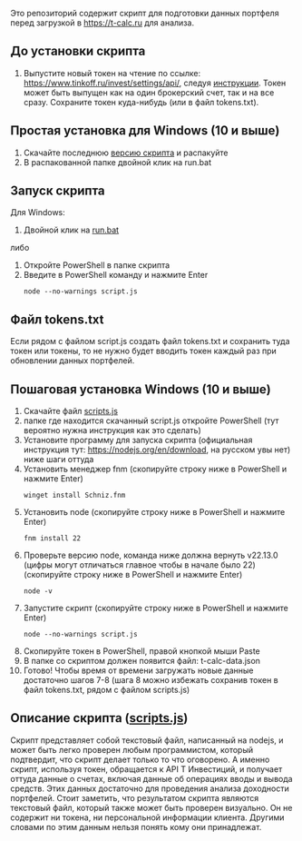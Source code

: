 Это репозиторий содержит скрипт для подготовки данных портфеля перед загрузкой в https://t-calc.ru для анализа.

## До установки скрипта
1. Выпустите новый токен на чтение по ссылке: https://www.tinkoff.ru/invest/settings/api/, следуя [инструкции](https://t-calc.ru/docs/get-token/). Токен может быть выпущен как на один брокерский счет, так и на все сразу.
   Сохраните токен куда-нибудь (или в файл tokens.txt).

## Простая установка для Windows (10 и выше)
1. Скачайте последнюю [версию скрипта](https://github.com/jeckep/t-calc-scripts/archive/refs/tags/v0.2.zip) и распакуйте
2. В распакованной папке двойной клик на run.bat

## Запуск скрипта
Для Windows:
1. Двойной клик на [run.bat](./run.bat)

либо 
1. Откройте PowerShell в папке скрипта
2. Введите в PowerShell команду и нажмите Enter
    ```
    node --no-warnings script.js 
    ```
## Файл tokens.txt
Если рядом с файлом script.js создать файл tokens.txt и сохранить туда токен или токены,
то не нужно будет вводить токен каждый раз при обновлении данных портфелей.

## Пошаговая установка Windows (10 и выше)

1. Скачайте файл [scripts.js](./script.js) 
2. папке где находится скачанный script.js откройте PowerShell (тут вероятно нужна инструкция как это сделать)
3. Установите программу для запуска скрипта (официальная инструкция тут: https://nodejs.org/en/download, на русском увы нет) ниже шаги оттуда
4. Установить менеджер fnm (скопируйте строку ниже в PowerShell и нажмите Enter) 
    ```
    winget install Schniz.fnm  
    ```
5. Установить node (скопируйте строку ниже в PowerShell и нажмите Enter)
    ```
    fnm install 22  
    ```
6. Проверьте версию node, команда ниже должна вернуть v22.13.0 (цифры могут отличаться главное чтобы в начале было 22) (скопируйте строку ниже в PowerShell и нажмите Enter)
    ```
    node -v  
    ```
7. Запустите скрипт (скопируйте строку ниже в PowerShell и нажмите Enter)   
    ```
    node --no-warnings script.js 
    ```
8. Скопируйте токен в PowerShell, правой кнопкой мыши Paste
9. В папке со скриптом должен появится файл: t-calc-data.json
10. Готово! Чтобы время от времени загружать новые данные достаточно шагов 7-8 (шага 8 можно избежать сохранив токен в файл tokens.txt, рядом с файлом scripts.js)

   
## Описание скрипта ([scripts.js](./script.js))

Скрипт представляет собой текстовый файл, написанный на nodejs, и может быть легко проверен любым программистом,
который подтвердит, что скрипт делает только то что оговорено. А именно скрипт, используя токен, обращается к API Т Инвестиций,
и получает оттуда данные о счетах, включая данные об операциях вводы и вывода средств.
Этих данных достаточно для проведения анализа доходности портфелей. Стоит заметить, что результатом скрипта являются текстовый файл,
который также может быть проверен визуально. Он не содержит ни токена, ни персональной информации клиента.
Другими словами по этим данным нельзя понять кому они принадлежат.

